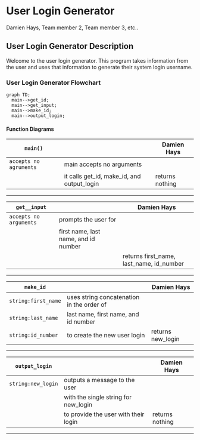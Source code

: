 # User Login Generator
Damien Hays, Team member 2, Team member 3, etc..

## User Login Generator Description
Welcome to the user login generator.  This program takes information from the user and uses that information to generate their system login username.

### User Login Generator Flowchart
```mermaid
graph TD;
  main-->get_id;
  main-->get_input;
  main-->make_id;
  main-->output_login;
```

#### Function Diagrams

| `main()`    |               |  Damien Hays     |
| ------------------ | ------------- | ------------ |
| `accepts no agruments`    | main accepts no arguments  |              |
|      | it calls get_id, make_id, and output_login  | returns nothing             |
***
| `get__input`    |               |     Damien Hays   |
| ------------------ | ------------- | ------------ |
| `accepts no arguments`    | prompts the user for  |              |
|      | first name, last name, and id number  |             |
|       |  | returns first_name, last_name, id_number |
***
| `make_id`    |               |     Damien Hays   |
| ------------------ | ------------- | ------------ |
| `string:first_name`    | uses string concatenation in the order of  |              |
| `string:last_name`     | last name, first name, and id number  |             |
| `string:id_number`      | to create the new user login | returns new_login |
***
| `output_login`    |               |     Damien Hays   |
| ------------------ | ------------- | ------------ |
| `string:new_login`    | outputs a message to the user  |              |
|      | with the single string for new_login  |             |
|       | to provide the user with their login | returns nothing |
***
